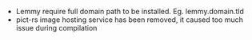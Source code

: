 * Lemmy require full domain path to be installed. Eg. lemmy.domain.tld
* pict-rs image hosting service has been removed, it caused too much issue during compilation
